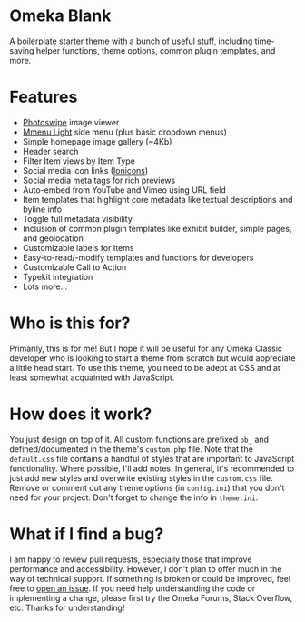 # Omeka Blank

A boilerplate starter theme with a bunch of useful stuff, including time-saving helper functions, theme options, common plugin templates, and more.

# Features

- [Photoswipe](https://photoswipe.com/) image viewer
- [Mmenu Light](https://mmenujs.com/mmenu-light/) side menu (plus basic dropdown menus)
- Simple homepage image gallery (~4Kb)
- Header search
- Filter Item views by Item Type
- Social media icon links ([Ionicons](https://ionicons.com/))
- Social media meta tags for rich previews
- Auto-embed from YouTube and Vimeo using URL field
- Item templates that highlight core metadata like textual descriptions and byline info
- Toggle full metadata visibility
- Inclusion of common plugin templates like exhibit builder, simple pages, and geolocation
- Customizable labels for Items
- Easy-to-read/-modify templates and functions for developers
- Customizable Call to Action
- Typekit integration
- Lots more...

# Who is this for?

Primarily, this is for me! But I hope it will be useful for any Omeka Classic developer who is looking to start a theme from scratch but would appreciate a little head start. To use this theme, you need to be adept at CSS and at least somewhat acquainted with JavaScript.

# How does it work?

You just design on top of it. All custom functions are prefixed `ob_` and defined/documented in the theme's `custom.php` file. Note that the `default.css` file contains a handful of styles that are important to JavaScript functionality. Where possible, I'll add notes. In general, it's recommended to just add new styles and overwrite existing styles in the `custom.css` file. Remove or comment out any theme options (in `config.ini`) that you don't need for your project. Don't forget to change the info in `theme.ini`.

# What if I find a bug?

I am happy to review pull requests, especially those that improve performance and accessibility. However, I don't plan to offer much in the way of technical support. If something is broken or could be improved, feel free to [open an issue](https://github.com/ebellempire/omeka-blank/issues). If you need help understanding the code or implementing a change, please first try the Omeka Forums, Stack Overflow, etc. Thanks for understanding!
